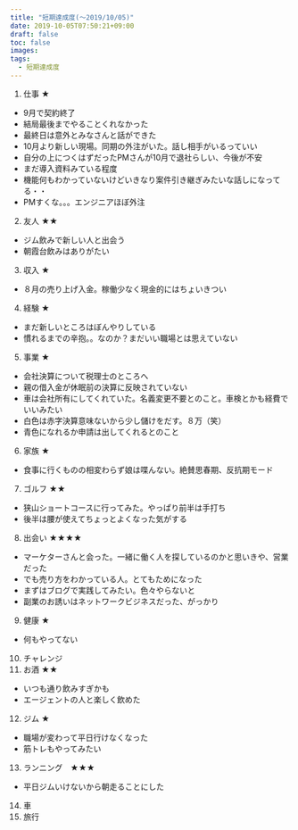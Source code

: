 ```yaml
---
title: "短期達成度(〜2019/10/05)"
date: 2019-10-05T07:50:21+09:00
draft: false
toc: false
images:
tags: 
  - 短期達成度
---
```



1. 仕事 ★
  * 9月で契約終了
  * 結局最後までやることくれなかった
  * 最終日は意外とみなさんと話ができた
  * 10月より新しい現場。同期の外注がいた。話し相手がいるっていい
  * 自分の上につくはずだったPMさんが10月で退社らしい、今後が不安
  * まだ導入資料みている程度
  * 機能何もわかっていないけどいきなり案件引き継ぎみたいな話しになってる・・
  * PMすくな。。。エンジニアほぼ外注
2. 友人 ★★
  * ジム飲みで新しい人と出会う
  * 朝霞台飲みはありがたい
3. 収入 ★
  * ８月の売り上げ入金。稼働少なく現金的にはちょいきつい
4. 経験 ★
  * まだ新しいところはぼんやりしている
  * 慣れるまでの辛抱。。なのか？まだいい職場とは思えていない
5. 事業 ★
  * 会社決算について税理士のところへ
  * 親の借入金が休眠前の決算に反映されていない
  * 車は会社所有にしてくれていた。名義変更不要とのこと。車検とかも経費でいいみたい
  * 白色は赤字決算意味ないから少し儲けをだす。８万（笑）
  * 青色になれるか申請は出してくれるとのこと
6. 家族 ★
  * 食事に行くものの相変わらず娘は喋んない。絶賛思春期、反抗期モード
7. ゴルフ ★★
  * 狭山ショートコースに行ってみた。やっぱり前半は手打ち
  * 後半は腰が使えてちょっとよくなった気がする
8. 出会い ★★★★
  * マーケターさんと会った。一緒に働く人を探しているのかと思いきや、営業だった
  * でも売り方をわかっている人。とてもためになった
  * まずはブログで実践してみたい。色々やらないと
  * 副業のお誘いはネットワークビジネスだった、がっかり  
9. 健康 ★
  * 何もやってない
10. チャレンジ
11. お酒 ★★
  * いつも通り飲みすぎかも
  * エージェントの人と楽しく飲めた
12. ジム ★
  * 職場が変わって平日行けなくなった
  * 筋トレもやってみたい
13. ランニング　★★★
  * 平日ジムいけないから朝走ることにした
14. 車 
15. 旅行


